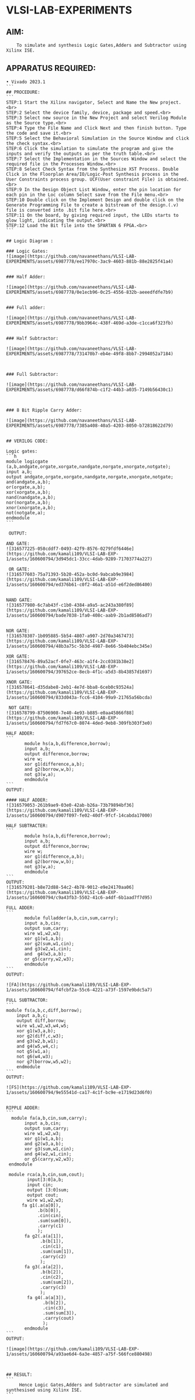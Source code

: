 # VLSI-LAB-EXPERIMENTS
## AIM: 
```
    To simulate and synthesis Logic Gates,Adders and Subtractor using Xilinx ISE.
```
## APPARATUS REQUIRED:
````
• Vivado 2023.1
```
## PROCEDURE:
```
STEP:1 Start the Xilinx navigator, Select and Name the New project.<br>
STEP:2 Select the device family, device, package and speed.<br>
STEP:3 Select new source in the New Project and select Verilog Module as the Source type.<br>
STEP:4 Type the File Name and Click Next and then finish button. Type the code and save it.<br>
STEP:5 Select the Behavioral Simulation in the Source Window and click the check syntax.<br>
STEP:6 Click the simulation to simulate the program and give the inputs and verify the outputs as per the truth table.<br>
STEP:7 Select the Implementation in the Sources Window and select the required file in the Processes Window.<br>
STEP:8 Select Check Syntax from the Synthesize XST Process. Double Click in the Floorplan Area/IO/Logic-Post Synthesis process in the User Constraints process group. UCF(User constraint File) is obtained.<br>
STEP:9 In the Design Object List Window, enter the pin location for each pin in the Loc column Select save from the File menu.<br>
STEP:10 Double click on the Implement Design and double click on the Generate Programming File to create a bitstream of the design.(.v) file is converted into .bit file here.<br>
STEP:11 On the board, by giving required input, the LEDs starts to glow light, indicating the output.<br>
STEP:12 Load the Bit file into the SPARTAN 6 FPGA.<br>
```

## Logic Diagram :

### Logic Gates:
![image](https://github.com/navaneethans/VLSI-LAB-EXPERIMENTS/assets/6987778/ee17970c-3ac9-4603-881b-88e2825f41a4)


### Half Adder:

![image](https://github.com/navaneethans/VLSI-LAB-EXPERIMENTS/assets/6987778/0e1ecb96-0c25-4556-832b-aeeedfdfe7b9)


### Full adder:

![image](https://github.com/navaneethans/VLSI-LAB-EXPERIMENTS/assets/6987778/9bb3964c-438f-469d-a3de-c1cca6f323fb)


### Half Subtractor:

![image](https://github.com/navaneethans/VLSI-LAB-EXPERIMENTS/assets/6987778/731470b7-eb4e-49f8-8bb7-2994052a7184)



### Full Subtractor:

![image](https://github.com/navaneethans/VLSI-LAB-EXPERIMENTS/assets/6987778/d66f874b-c1f2-44b3-a035-7149b56430c1)



### 8 Bit Ripple Carry Adder:

![image](https://github.com/navaneethans/VLSI-LAB-EXPERIMENTS/assets/6987778/7385a408-40a5-4203-8050-b72818622d79)


## VERILOG CODE:

Logic gates:
```h
module logicgate (a,b,andgate,orgate,xorgate,nandgate,norgate,xnorgate,notgate);
input a,b;  
output andgate,orgate,xorgate,nandgate,norgate,xnorgate,notgate;
and(andgate,a,b);
or(orgate,a,b);
xor(xorgate,a,b);
nand(nandgate,a,b); 
nor(norgate,a,b);
xnor(xnorgate,a,b);
not(notgate,a);
endmodule
```

 OUTPUT:

AND GATE:
![316577225-058cddf7-0493-42f9-8576-0279fdf6446e](https://github.com/kamali109/VLSI-LAB-EXP-1/assets/160600794/3d945dc1-33cc-4dab-9289-71703774a227)

 OR GATE:
![316577603-75a71393-5b20-452a-bc0d-9abcab9e3984](https://github.com/kamali109/VLSI-LAB-EXP-1/assets/160600794/ed376b61-c0f2-46a1-a51d-e6f2ded86400)


NAND GATE:
![316577980-6c7ab43f-c1b0-4384-a9a5-ac243a380f89](https://github.com/kamali109/VLSI-LAB-EXP-1/assets/160600794/bade7038-1fa0-408c-aab9-2b1ad8586ad7)


NOR GATE:
![316578307-1b095885-5b54-4807-a907-2d70a3467473](https://github.com/kamali109/VLSI-LAB-EXP-1/assets/160600794/48b3a75c-5b3d-4987-8e66-5b404ebc345e)

XOR GATE:
![316578476-89a52acf-0fe7-463c-a1f4-2cc0381b38e2](https://github.com/kamali109/VLSI-LAB-EXP-1/assets/160600794/397652ce-8ecb-4f1c-a5d3-8b43857d1697)

XNOR GATE:
![316578641-d35dabe8-2eb1-4e7d-bba8-6ceb0c93524a](https://github.com/kamali109/VLSI-LAB-EXP-1/assets/160600794/833d043a-fcc6-4104-99a9-21765a56bcda)

 NOT GATE:
![316578799-87506908-7e40-4e93-b885-e0aa45866f88](https://github.com/kamali109/VLSI-LAB-EXP-1/assets/160600794/fd7f67c0-8074-4ded-9eb8-309fb303f3e0)

HALF ADDER:
```
       module hs(a,b,difference,borrow);
       input a,b;
       output difference,borrow;
       wire w;
       xor g1(difference,a,b);
       and g2(borrow,w,b);
       not g3(w,a);
       endmodule
```
OUTPUT:

#### HALF ADDER:
![316579053-261b9ae9-03e0-42ab-b26a-73b79894bf36](https://github.com/kamali109/VLSI-LAB-EXP-1/assets/160600794/d907f097-fe02-40df-9fcf-14cabda17000)

HALF SUBTRACTER:
```
       module hs(a,b,difference,borrow);
       input a,b;
       output difference,borrow;
       wire w;
       xor g1(difference,a,b);
       and g2(borrow,w,b);
       not g3(w,a);
       endmodule
```
OUTPUT:
![316579201-b8e72d88-54c2-4b78-9012-e9e24170aa06](https://github.com/kamali109/VLSI-LAB-EXP-1/assets/160600794/c9a43fb3-5502-41c6-a4df-6b1aad7f7d95)

FULL ADDER:
```
       module fulladder(a,b,cin,sum,carry);
       input a,b,cin;
       output sum,carry;
       wire w1,w2,w3;
       xor g1(w1,a,b);
       xor g2(sum,w1,cin);
       and g3(w2,w1,cin);
       and  g4(w3,a,b);
       or g5(carry,w2,w3);
       endmodule
```
OUTPUT:

![FA](https://github.com/kamali109/VLSI-LAB-EXP-1/assets/160600794/f4fcbf2a-55c6-4221-a73f-1597e9bdc5a7)

FULL SUBTRACTOR:
```
module fs(a,b,c,diff,borrow);
    input a,b,c;
    output diff,borrow;
    wire w1,w2,w3,w4,w5;
    xor g1(w3,a,b);
    xor g2(diff,c,w3);
    and g3(w2,b,w1);
    and g4(w5,w4,c);
    not g5(w1,a);
    not g6(w4,w3);
    nor g7(borrow,w5,w2);
    endmodule
```
OUTPUT: 

![FS](https://github.com/kamali109/VLSI-LAB-EXP-1/assets/160600794/9e55541d-ca17-4c1f-bc9e-e1719d23d6f0)


RIPPLE ADDER:
```
  module fa(a,b,cin,sum,carry);
       input a,b,cin;
       output sum,carry;
       wire w1,w2,w3;
       xor g1(w1,a,b);
       and g2(w3,a,b);
       xor g3(sum,w1,cin);
       and g4(w2,w1,cin);
       or g5(carry,w2,w3);
 endmodule
 
 module rca(a,b,cin,sum,cout);
        input[3:0]a,b;
        input cin;
        output [3:0]sum;
        output cout;
        wire w1,w2,w3;
      fa g1(.a(a[0]),
            .b(b[0]),
            .cin(cin),
            .sum(sum[0]),
            .carry(c1)
            );
       fa g2(.a(a[1]),
             .b(b[1]),
             .cin(c1),
             .sum(sum[1]),
             .carry(c2)
             );
       fa g3(.a(a[2]),
             .b(b[2]),
             .cin(c2),
             .sum(sum[2]),
             .carry(c3)
             );
        fa g4(.a(a[3]),
              .b(b[2]),
              .cin(c3),
              .sum(sum[3]),
              .carry(cout)
              );
       endmodule
```
OUTPUT:

![image](https://github.com/kamali109/VLSI-LAB-EXP-1/assets/160600794/a93ae6d4-6a3e-4857-a75f-566fce880498)



## RESULT:
```
     Hence Logic Gates,Adders and Subtractor are simulated and synthesised using Xilinx ISE.
```

